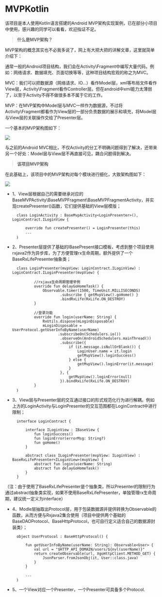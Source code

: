 # MVPKotlin

该项目是本人使用Kotlin语言搭建的Android MVP架构实现案例，已在部分小项目中使用，感兴趣的同学可以看看，欢迎指证不足。

>**什么是MVP架构？**

MVP架构的概念其实也不必我多说了，网上有大把大把的详解文章，这里就简单介绍下：

通常一般的Android项目结构，我们会在Activity\Fragment中编写大量代码，例如：网络请求、数据填充、页面切换等等，这种项目结构宏观的称之为MVC。

MVC：我们可以把数据源（网络请求、IO...）看作Model层，xml等布局文件看作View层，Activity\Fragment看作Controller层。但在android中xml能力太薄弱了，以至于Activity不得不做很多本不属于它的工作。

MVP：在MVP架构中Model层与MVC一样作为数据源，不过将Activity\Fragment都看作为View层的一部分负责数据的展示和填充，将Model层与View层的关联操作交给了Presenter层。

一个基本的MVP架构图如下：

![](https://i.imgur.com/08WQWqx.png)

与之前的Android MVC相比，不仅Activity的分工不明确问题得到了解决，还带来另一个好处：Model层与View层不再直接可见，耦合问题得到解决。

>**该项目MVP架构**

在此基础上，该项目中的MVP架构对每个模块进行细化，大致架构图如下：

![](https://i.imgur.com/iUFAzk3.png)

* 1、View层根据自己的需要继承对应的BaseMVPActivity\BaseMVPFragment\BaseMVPFragmentActivity，并实现createPresenter()函数，它们提供基础的View层模版；

		class LoginActivity : BaseMvpActivity<LoginPresenter>(), LoginContract.ILoginView {
		
		    override fun createPresenter() = LoginPresenter(this)
			...
		｝	


* 2、Presenter层提供了基础的IBasePresent接口模板，考虑到整个项目使用rxjava2作为异步库，为了方便管理rx生命周期，额外提供了一个BaseRxLifePresenter抽象类；

		class LoginPresenter(mvpView: LoginContract.ILoginView) : LoginContract.ILoginPresenter(mvpView) {
			
				//rxjava生命周期管理举例
			   	override fun delayGoHomeTask() {
			        Observable.timer(1500, TimeUnit.MILLISECONDS)
			                .subscribe { getMvpView().goHome() }
			                .bindRxLife(RxLife.ON_DESTROY)
			    }
				
				//登录功能
				override fun login(userName: String) {
			        RxUtils.dispose(mLoginDisposable)
			        mLoginDisposable = UserProtocol.getUserInfoByName(userName)
			               .subscribeOn(Schedulers.io())
			                .observeOn(AndroidSchedulers.mainThread())
			                .subscribe({
			                    if (it.message.isNullOrBlank()) {
			                        LoginUser.name = it.login
			                        getMvpView().loginSuccess()
			                    } else {
			                        getMvpView().loginError(it.message)
			                    }
			                }, {
			                    getMvpView().loginError(null)
			                }).bindRxLife(RxLife.ON_DESTROY)
			    }
		｝

* 3、View层与Presenter层的交互通过接口的形式规范化行为进行解耦。例如上方的LoginActivity与LoginPresenter的交互范围都在LoginContract中进行限制；
		
		interface LoginContract {
		
		    interface ILoginView : IBaseView {
		        fun loginSuccess()
		        fun loginError(errorMsg: String?)
		        fun goHome()
		    }

		    abstract class ILoginPresenter(mvpView: ILoginView) : BaseRxLifePresenter<ILoginView>(mvpView) {
		        abstract fun login(userName: String)
		        abstract fun delayGoHomeTask()
		    }
		}

（注：由于使用了BaseRxLifePresenter是个抽象类，所以Presenter的限制行为通过abstract抽象类实现，如果不使用BaseRxLifePresenter，单独管理rx生命周期，建议统一定义为interface）

* 4、Modle层抽取出Protocol层，用于包装数据源并提供转换为Observable的函数，从而方便与Rxjava2集合使用（项目中提供两个基础的BaseDAOProtocol、BaseHttpProtocol，也可自行定义适合自己的数据源封装类）；

		object UserProtocol : BaseHttpProtocol() {
		
		    fun getUserInfoByName(userName: String): Observable<User> {
		        val url = "$HTTP_API_DOMAIN/users/${nvl(userName)}"
		        return createObservable(url, XgoHttpClient.METHOD_GET) {
		            JsonParser.fromJsonObj(it, User::class.java)
		        }
		    }
			
			...
		｝

* 5、一个View对应一个Presenter，一个Presenter可具备多个Protocol.



